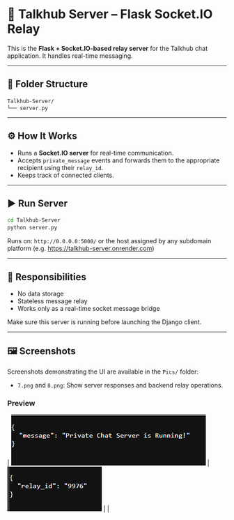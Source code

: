 
# 🔌 Talkhub Server – Flask Socket.IO Relay

This is the **Flask + Socket.IO-based relay server** for the Talkhub chat application. It handles real-time messaging.

---

## 📁 Folder Structure

```
Talkhub-Server/
└── server.py
```

---

## ⚙️ How It Works

- Runs a **Socket.IO server** for real-time communication.
- Accepts `private_message` events and forwards them to the appropriate recipient using their `relay_id`.
- Keeps track of connected clients.

---

## ▶️ Run Server

```bash
cd Talkhub-Server
python server.py
```

Runs on: `http://0.0.0.0:5000/` or the host assigned by any subdomain platform (e.g. https://talkhub-server.onrender.com)

---

## 🧠 Responsibilities

- No data storage
- Stateless message relay
- Works only as a real-time socket message bridge

Make sure this server is running before launching the Django client.

---

## 🖼️ Screenshots

Screenshots demonstrating the UI are available in the `Pics/` folder:
- `7.png` and `8.png`: Show server responses and backend relay operations.

### Preview

| ![](Pics/7.png) | ![](Pics/8.png) |                 |
